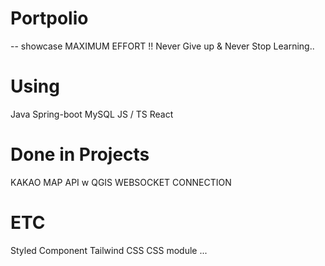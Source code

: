 # Portpolio
-- showcase
MAXIMUM EFFORT !!
Never Give up & Never Stop Learning..

# Using
Java
Spring-boot
MySQL
JS / TS
React

# Done in Projects
KAKAO MAP API w QGIS 
WEBSOCKET CONNECTION

# ETC 
Styled Component
Tailwind CSS
CSS module
...
